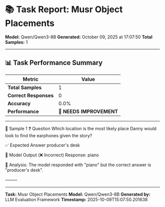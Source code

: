 # 📚 Task Report: Musr Object Placements

**Model:** Qwen/Qwen3-8B
**Generated:** October 09, 2025 at 17:07:50
**Total Samples:** 1

---

## 📊 Task Performance Summary

| Metric | Value |
| ------ | ----- |
| **Total Samples** | 1 |
| **Correct Responses** | 0 |
| **Accuracy** | 0.0% |
| **Performance** | 🔴 **NEEDS IMPROVEMENT** |

---

📝 Sample 1
❓ Question
Which location is the most likely place Danny would look to find the earphones given the story?

✅ Expected Answer
producer's desk

🤖 Model Output (❌ Incorrect)
Response: piano

💬 Analysis:
The model responded with "piano" but the correct answer is "producer's desk".

⸻

---

**Task:** Musr Object Placements
**Model:** Qwen/Qwen3-8B
**Generated by:** LLM Evaluation Framework
**Timestamp:** 2025-10-09T15:07:50.201638